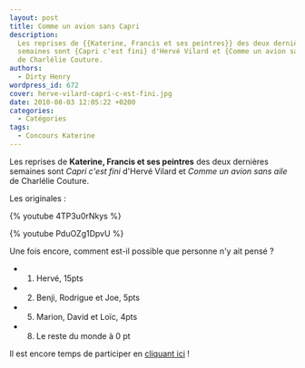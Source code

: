 ```yaml
---
layout: post
title: Comme un avion sans Capri
description:
  Les reprises de {{Katerine, Francis et ses peintres}} des deux dernières
  semaines sont {Capri c'est fini} d'Hervé Vilard et {Comme un avion sans aile}
  de Charlélie Couture.
authors:
  - Dirty Henry
wordpress_id: 672
cover: herve-vilard-capri-c-est-fini.jpg
date: 2010-08-03 12:05:22 +0200
categories:
  - Catégories
tags:
  - Concours Katerine
---
```


Les reprises de **Katerine, Francis et ses peintres** des deux dernières
semaines sont _Capri c'est fini_ d'Hervé Vilard et _Comme un avion sans aile_ de
Charlélie Couture.

Les originales :

{% youtube 4TP3u0rNkys %}

{% youtube PduOZg1DpvU %}

Une fois encore, comment est-il possible que personne n'y ait pensé ?

- 1. Hervé, 15pts
- 2. Benji, Rodrigue et Joe, 5pts
- 5. Marion, David et Loïc, 4pts
- 8. Le reste du monde à 0 pt

Il est encore temps de participer en [cliquant ici](569) !
